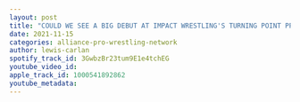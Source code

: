 ```yaml
---
layout: post
title: "COULD WE SEE A BIG DEBUT AT IMPACT WRESTLING'S TURNING POINT PPV ON 11/20/2021?"
date: 2021-11-15
categories: alliance-pro-wrestling-network
author: lewis-carlan
spotify_track_id: 3GwbzBr23tum9E1e4tchEG
youtube_video_id: 
apple_track_id: 1000541892862
youtube_metadata: 
---
```

